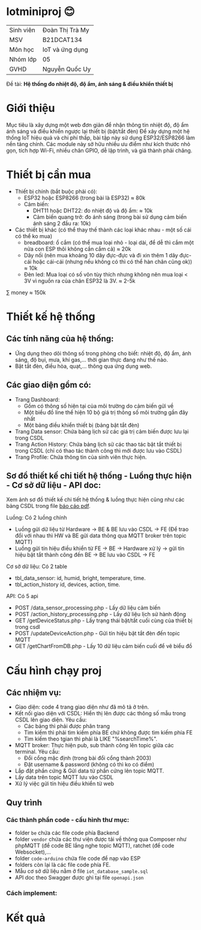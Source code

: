 # Iotminiproj :blush:
|  |  |
|-----------|-----------------|
| Sinh viên | Đoàn Thị Trà My |
| MSV       | B21DCAT134      |
| Môn học   | IoT và ứng dụng |
| Nhóm lớp  | 05              |
| GVHD      | Nguyễn Quốc Uy  | 

Đề tài:  **Hệ thống đo nhiệt độ, độ ẩm, ánh sáng \& điều khiển thiết bị** 

# Giới thiệu
Mục tiêu là xây dựng một web đơn giản để nhận thông tin nhiệt độ, độ ẩm ánh sáng và điều khiển ngược lại thiết bị (bật/tắt đèn)
Để xây dựng một hệ thống IoT hiệu quả và chi phí thấp, bài tập này sử dụng ESP32/ESP8266 làm nền tảng chính. Các module này sở hữu nhiều ưu điểm như kích thước nhỏ gọn, tích hợp Wi-Fi, nhiều chân GPIO, dễ lập trình, và giá thành phải chăng.


# Thiết bị cần mua
 - Thiết bị chính (bắt buộc phải có):
   - ESP32 hoặc ESP8266 (trong bài là ESP32) $\approx$ 80k
   - Cảm biến:
     - DHT11 hoặc DHT22: đo nhiệt độ và độ ẩm: $\approx$ 10k 
     - Cảm biến quang trở: đo ánh sáng (trong bài sử dụng cảm biến ánh sáng 2 đầu ra: 10k)
 - Các thiết bị khác (có thể thay thế thành các loại khác nhau - một số cái có thể ko mua)
   - breadboard: ổ cắm (có thể mua loại nhỏ - loại dài, để dễ thì cắm một nửa con ESP thôi không cần cắm cả) $\approx$ 20k 
   - Dây nối (nên mua khoảng 10 dây đực-đực và đi xin thêm 1 dây đực-cái hoặc cái-cái (nhưng nếu không có thì có thể hàn chân cũng ok)) $\approx$ 10k 
   - Đèn led: Mua loại có số vôn tùy thích nhưng không nên mua loại < 3V vì nguồn ra của chân ESP32 là 3V. $\approx$ 2-5k  

$\sum$ money $\approx$ 150k
   

# Thiết kế hệ thống
## Các tính năng của hệ thống:
- Ứng dụng theo dõi thông số trong phòng cho biết: nhiệt độ, độ ẩm, ánh sáng, độ bụi, mưa, khí gas,... thời gian thực đang như thế nào.
- Bật tắt đèn, điều hòa, quạt,… thông qua ứng dụng web.

## Các giao diện gồm có:
  - Trang Dashboard:
    - Gồm có thông số hiện tại của môi trường do cảm biến gửi về
    - Một biểu đồ line thể hiện 10 bộ giá trị thông số môi trường gần đây nhất
    - Một bảng điều khiển thiết bị (bảng bật tắt đèn)
  - Trang Data sensor: Chứa bảng lịch sử các giá trị cảm biến được lưu lại trong CSDL
  - Trang Action History: Chứa bảng lịch sử các thao tác bật tắt thiết bị trong CSDL (chỉ có thao tác thành công thì mới được lưu vào CSDL)
  - Trang Profile: Chứa thông tin của sinh viên thực hiện.

## Sơ đồ thiết kế chi tiết hệ thống - Luồng thực hiện - Cơ sở dữ liệu - API doc: 
Xem ảnh sơ đồ thiết kế chi tiết hệ thống & luồng thực hiện cũng như các bảng CSDL trong file [báo cáo pdf](./Bao_cao_BTL_IoT_va_ung_dung_Latex.pdf). 

Luồng: Có 2 luồng chính
- Luồng gửi dữ liệu từ Hardware $\rightarrow$ BE & BE lưu vào CSDL $\rightarrow$ FE (Để trao đổi với nhau thì HW và BE gửi data thông qua MQTT broker trên topic MQTT)
- Luồng gửi tín hiệu điều khiển từ FE $\rightarrow$ BE $\rightarrow$ Hardware xử lý $\rightarrow$ gửi tín hiệu bật tắt thành công đến BE $\rightarrow$ BE lưu vào CSDL  $\rightarrow$ FE

Cơ sở dữ liệu: Có 2 table
  - tbl_data_sensor: id, humid, bright, temperature, time.
  - tbl_action_history id, devices, action, time.

API: Có 5 api
- POST /data_sensor_processing.php - Lấy dữ liệu cảm biến
- POST /action_history_processing.php - Lấy dữ liệu lịch sử hành động
- GET /getDeviceStatus.php - Lấy trạng thái bật/tắt cuối cùng của thiết bị trong csdl
- POST /updateDeviceAction.php - Gửi tín hiệu bật tắt đèn đến topic MQTT
- GET /getChartFromDB.php - Lấy 10 dữ liệu cảm biến cuối để vẽ biểu đồ

# Cấu hình chạy proj
## Các nhiệm vụ:
- Giao diện: code 4 trang giao diện như đã mô tả ở trên.
- Kết nối giao diện với CSDL: Hiển thị lên được các thông số mẫu trong CSDL lên giao diện. Yêu cầu:
  - Các bảng thì phải được phân trang
  - Tìm kiếm thì phải tìm kiếm phía BE chứ không được tìm kiếm phía FE
  - Tìm kiếm theo tgian thì phải là LIKE "%searchTime%".
- MQTT broker: Thực hiện pub, sub thành công lên topic giữa các terminal. Yêu cầu:
    - Đổi cổng mặc định (trong bài đổi cổng thành 2003)
    - Đặt username & password (không có thì ko có điểm)
- Lắp đặt phần cứng & Gửi data từ phần cứng lên topic MQTT.
- Lấy data trên topic MQTT lưu vào CSDL
- Xử lý việc gửi tín hiệu điều khiển từ web

## Quy trình
### Các thành phần code - cấu hình thư mục:
- folder `be` chứa các file code phía Backend
- folder `vendor` chứa các thư viện được tải về thông qua Composer như phpMQTT (để code BE lắng nghe topic MQTT), ratchet (để code Websocket),...
- folder  `code-arduino` chứa file code để nạp vào ESP
- folders còn lại là các file code phía FE.
- Mẫu cơ sở dữ liệu nằm ở file `iot_database_sample.sql`
- API doc theo Swagger được ghi tại file `openapi.json`

### Cách implement:


# Kết quả

